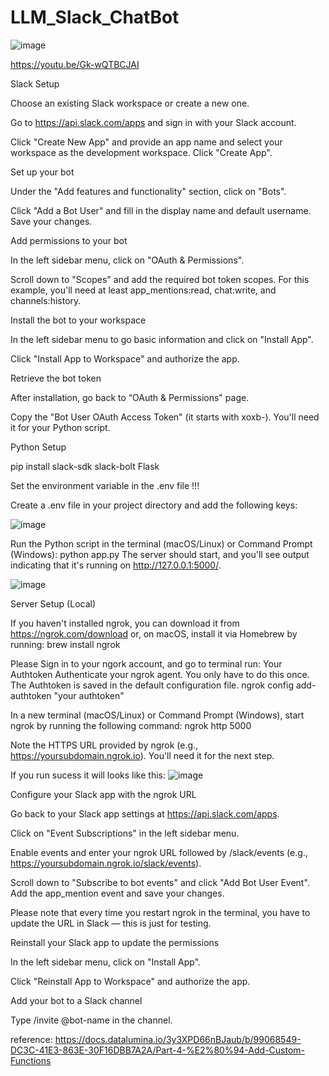 # LLM_Slack_ChatBot

![image](https://github.com/wayne540500/LLM_Slack_ChatBot/assets/69573286/a8d70b76-f9f2-4cd8-b6fc-cb601494c290)

https://youtu.be/Gk-wQTBCJAI

Slack Setup

Choose an existing Slack workspace or create a new one.

Go to https://api.slack.com/apps and sign in with your Slack account. 

Click "Create New App" and provide an app name and select your workspace as the development workspace. Click "Create App".

Set up your bot

Under the "Add features and functionality" section, click on "Bots". 

Click "Add a Bot User" and fill in the display name and default username. Save your changes.

Add permissions to your bot

In the left sidebar menu, click on "OAuth & Permissions". 

Scroll down to "Scopes" and add the required bot token scopes. For this example, you'll need at least app_mentions:read, chat:write, and channels:history.

Install the bot to your workspace

In the left sidebar menu to go basic information and click on "Install App". 

Click "Install App to Workspace" and authorize the app.

Retrieve the bot token

After installation, go back to “OAuth & Permissions" page. 

Copy the "Bot User OAuth Access Token" (it starts with xoxb-). You'll need it for your Python script.


Python Setup

pip install slack-sdk slack-bolt Flask

Set the environment variable in the .env file !!!

Create a .env file in your project directory and add the following keys:

![image](https://github.com/wayne540500/LLM_Slack_ChatBot/assets/69573286/e7996bd5-8ec9-439a-b246-3052d7223699)


Run the Python script in the terminal (macOS/Linux) or Command Prompt (Windows): python app.py The server should start, and you'll see output indicating that it's running on http://127.0.0.1:5000/.

![image](https://github.com/wayne540500/LLM_Slack_ChatBot/assets/69573286/09b2b851-c4e2-462e-bb86-fbe67996f433)


Server Setup (Local)

If you haven't installed ngrok, you can download it from https://ngrok.com/download or, on macOS, install it via Homebrew by running: brew install ngrok 

Please Sign in to your ngork account, and go to terminal run: Your Authtoken Authenticate your ngrok agent. You only have to do this once. The Authtoken is saved in the default configuration file.
ngrok config add-authtoken "your authtoken"

In a new terminal (macOS/Linux) or Command Prompt (Windows), start ngrok by running the following command: ngrok http 5000 

Note the HTTPS URL provided by ngrok (e.g., https://yoursubdomain.ngrok.io). You'll need it for the next step.

If you run sucess it will looks like this:
![image](https://github.com/wayne540500/LLM_Slack_ChatBot/assets/69573286/0aa24ab7-3947-4f48-9b83-9b6c756ee60f)



Configure your Slack app with the ngrok URL

Go back to your Slack app settings at https://api.slack.com/apps. 

Click on "Event Subscriptions" in the left sidebar menu.

Enable events and enter your ngrok URL followed by /slack/events (e.g., https://yoursubdomain.ngrok.io/slack/events).

Scroll down to "Subscribe to bot events" and click "Add Bot User Event". Add the app_mention event and save your changes.

Please note that every time you restart ngrok in the terminal, you have to update the URL in Slack — this is just for testing.


Reinstall your Slack app to update the permissions

In the left sidebar menu, click on "Install App". 

Click "Reinstall App to Workspace" and authorize the app.

Add your bot to a Slack channel

Type /invite @bot-name in the channel.




reference: https://docs.datalumina.io/3y3XPD66nBJaub/b/99068549-DC3C-41E3-863E-30F16DBB7A2A/Part-4-%E2%80%94-Add-Custom-Functions

